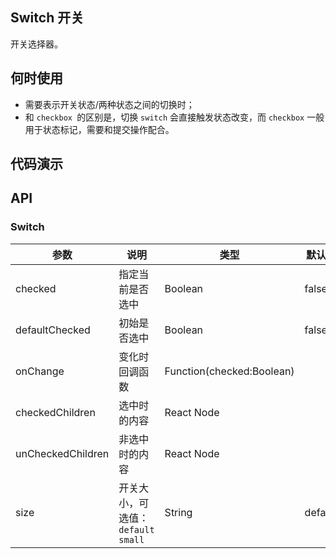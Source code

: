 ## Switch 开关

开关选择器。

## 何时使用

- 需要表示开关状态/两种状态之间的切换时；
- 和 `checkbox `的区别是，切换 `switch` 会直接触发状态改变，而 `checkbox` 一般用于状态标记，需要和提交操作配合。

## 代码演示

<demo></demo>

<script>
import Demo from 'pages/switch/demo'

export default {
  components: {
    Demo
  }
}
</script>

## API

### Switch

| 参数      | 说明                                     | 类型        |默认值 |
|-----------|------------------------------------------|------------|--------|
| checked | 指定当前是否选中 | Boolean    | false    |
| defaultChecked | 初始是否选中 | Boolean  | false |
| onChange | 变化时回调函数 | Function(checked:Boolean) |   |
| checkedChildren | 选中时的内容 | React Node |   |
| unCheckedChildren | 非选中时的内容 | React Node |  |
| size | 开关大小，可选值：`default` `small` | String  | default |
